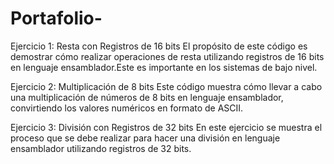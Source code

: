 # Portafolio-

Ejercicio 1: Resta con Registros de 16 bits
El propósito de este código es demostrar cómo realizar operaciones de resta utilizando registros de 16 bits en lenguaje ensamblador.Este es importante en los sistemas de bajo nivel. 

Ejercicio 2: Multiplicación de 8 bits
Este código muestra cómo llevar a cabo una multiplicación de números de 8 bits en lenguaje ensamblador, convirtiendo los valores numéricos en formato de ASCII. 

Ejercicio 3: División con Registros de 32 bits
En este ejercicio se muestra el proceso que se debe realizar para hacer una división en lenguaje ensamblador utilizando registros de 32 bits.

